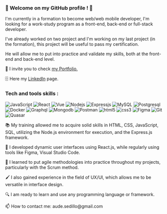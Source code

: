 ### 🦈 Welcome on my GitHub profile ! 🦈

<p>I'm currently in a formation to become web/web mobile developer, I'm looking for a work-study program as a front-end, back-end or full-stack developer.</p>

<p>I've already worked on two project and I'm working on my last project (in the formation), this project will be useful to pass my certification.</p>
<p>He will allow me to put into practice and validate my skills, both at the front-end and back-end level.</p>

<p>🔮 I invite you to check <a href="https://aude-sedillo.vercel.app/" target="_blank">my Portfolio.</a></p>

<p>🗄️ Here my <a href="www.linkedin.com/in/aude-sedillo" target="_blank">LinkedIn</a> page.</p>


### Tech and tools skills : 

<p>
  <img alt="JavaScript" src="https://img.shields.io/badge/-JavaScript-F0DB4F?style=flat-square&logo=JavaScript&logoColor=white" />
  <img alt="React" src="https://img.shields.io/badge/-React-45b8d8?style=flat-square&logo=react&logoColor=white" />
  <img alt="Vue" src="https://img.shields.io/badge/-Vue.js-4fc08d?style=flat&logo=vuedotjs&logoColor=white">
  <img alt="Nodejs" src="https://img.shields.io/badge/-Nodejs-44883e?style=flat-square&logo=Node.js&logoColor=white" />
  <img alt="Expressjs" src="https://img.shields.io/badge/Express.js-000000?logo=express&logoColor=fff&style=flat" />
  <img alt="MySQL" src="https://img.shields.io/badge/-MySQL-F29111?style=flat-square&logo=MySQL&logoColor=white" />
  <img alt="Postgresql" src="https://img.shields.io/badge/PostgreSQL-316192?logo=postgresql&logoColor=white">
  <img alt="Docker" src="https://img.shields.io/badge/-Docker-2496ED?style=flat-square&logo=Docker&logoColor=white">
  <img alt="Graphql" src="http://img.shields.io/badge/GraphQL-E10098?logo=GraphQL&logoColor=white">
  <img alt="Mongodb" src="https://img.shields.io/badge/-MongoDB-4DB33D?style=flat&logo=mongodb&logoColor=FFFFFF">
  <img alt="Postman" src="https://img.shields.io/badge/-Postman-FF6C37?style=flat&logo=postman&logoColor=white">
  <img alt="html5" src="https://img.shields.io/badge/-HTML5-E34F26?style=flat-square&logo=html5&logoColor=white" />
  <img alt="css3" src="https://img.shields.io/badge/-CSS3-264de4?style=flat-square&logo=css3&logoColor=white" />
  <img alt="Figma" src="https://img.shields.io/badge/-Figma-a259ff?style=flat-square&logo=Figma&logoColor=white" />
  <img alt="Git" src="https://img.shields.io/badge/-Git-F14E32?style=flat-square&logo=git&logoColor=white" />
  <img alt="Quasar" src="https://img.shields.io/badge/Quasar-16B7FB?style=for-the-badge&logo=quasar&logoColor=black" />
</p>

<p>📚 My training allowed me to acquire solid skills in HTML, CSS, JavaScript, SQL, utilizing the Node.js environment for execution, and the Express.js framework.</p>

<p>📌 I developed dynamic user interfaces using React.js, while regularly using tools like Figma, Visual Studio Code.</p>

<p>🔗 I learned to put agile methodologies into practice throughout my projects, particularly with the Scrum method.</p>

<p>🖌️ I also gained experience in the field of UX/UI, which allows me to be versatile in interface design.</p>

<p>🔍 I am ready to learn and use any programming language or framework.</p>

<p>📫 How to contact me: aude.sedillo@gmail.com</p>
